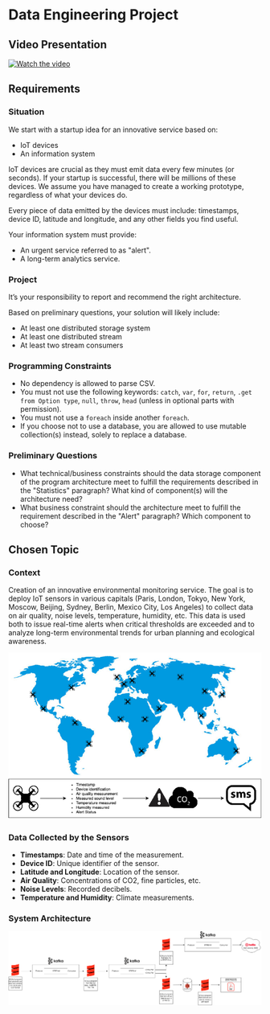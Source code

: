# Data Engineering Project

## Video Presentation

[![Watch the video](https://img.youtube.com/vi/8_wKPNYjFdY/0.jpg)](https://youtu.be/8_wKPNYjFdY)

## Requirements

### Situation

We start with a startup idea for an innovative service based on:

- IoT devices
- An information system

IoT devices are crucial as they must emit data every few minutes (or seconds). If your startup is successful, there will be millions of these devices. We assume you have managed to create a working prototype, regardless of what your devices do.

Every piece of data emitted by the devices must include: timestamps, device ID, latitude and longitude, and any other fields you find useful.

Your information system must provide:

- An urgent service referred to as "alert".
- A long-term analytics service.

### Project

It’s your responsibility to report and recommend the right architecture.

Based on preliminary questions, your solution will likely include:

- At least one distributed storage system
- At least one distributed stream
- At least two stream consumers

### Programming Constraints

- No dependency is allowed to parse CSV.
- You must not use the following keywords: `catch`, `var`, `for`, `return`, `.get from Option type`, `null`, `throw`, `head` (unless in optional parts with permission).
- You must not use a `foreach` inside another `foreach`.
- If you choose not to use a database, you are allowed to use mutable collection(s) instead, solely to replace a database.

### Preliminary Questions

- What technical/business constraints should the data storage component of the program architecture meet to fulfill the requirements described in the "Statistics" paragraph? What kind of component(s) will the architecture need?
- What business constraint should the architecture meet to fulfill the requirement described in the "Alert" paragraph? Which component to choose?

## Chosen Topic

### Context

Creation of an innovative environmental monitoring service. The goal is to deploy IoT sensors in various capitals (Paris, London, Tokyo, New York, Moscow, Beijing, Sydney, Berlin, Mexico City, Los Angeles) to collect data on air quality, noise levels, temperature, humidity, etc. This data is used both to issue real-time alerts when critical thresholds are exceeded and to analyze long-term environmental trends for urban planning and ecological awareness.

![Subject](images/Subject.png)

### Data Collected by the Sensors

- **Timestamps**: Date and time of the measurement.
- **Device ID**: Unique identifier of the sensor.
- **Latitude and Longitude**: Location of the sensor.
- **Air Quality**: Concentrations of CO2, fine particles, etc.
- **Noise Levels**: Recorded decibels.
- **Temperature and Humidity**: Climate measurements.

### System Architecture

![Architecture](images/Architecture.png) 

